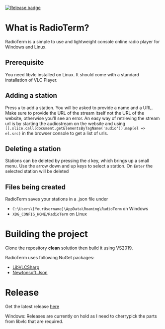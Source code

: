 [![Release badge](https://img.shields.io/badge/release-latest-brightgreen.svg)](https://github.com/schgab/RadioTerm/releases/latest)
# What is RadioTerm?

RadioTerm is a simple to use and lightweight console online radio player for Windows and Linux.

## Prerequisite

You need libvlc installed on Linux. It should come with a standard installation of VLC Player.

## Adding a station

Press `a` to add a station. You will be asked to provide a name and a URL. Make sure to provide the URL of the stream itself not the URL of the website, otherwise you'll see an error.
An easy way of retrieving the stream url is by starting the audiostream on the website and using `[].slice.call(document.getElementsByTagName('audio')).map(el => el.src)` in the browser console to get a list of urls.

## Deleting a station

Stations can be deleted by pressing the `d` key, which brings up a small menu. Use the arrow down and up keys to select a station. On `Enter` the selected station will be deleted

## Files being created

RadioTerm saves your stations in a .json file under
- `C:\Users\[YourUsername]\AppData\Roaming\RadioTerm` on Windows
- `XDG_CONFIG_HOME/RadioTerm` on Linux 

# Building the project

Clone the repository <b>clean</b> solution then build it using VS2019.

RadioTerm uses following NuGet packages:
- [LibVLCSharp](https://github.com/videolan/libvlcsharp)
- [Newtonsoft.Json](https://github.com/JamesNK/Newtonsoft.Json)

# Release

Get the latest release [here](https://github.com/schgab/RadioTerm/releases/latest)

Windows: Releases are currently on hold as I need to cherrypick the parts from libvlc that are required.
